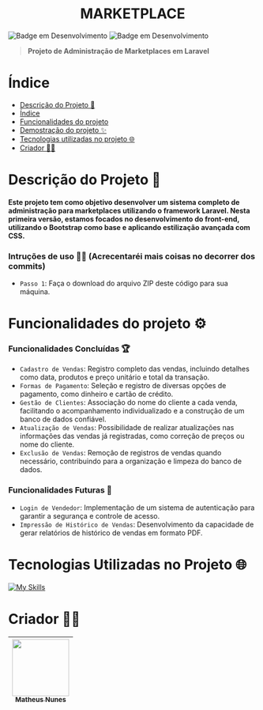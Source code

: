 <h1 align="center">
  MARKETPLACE
</h1>

![Badge em Desenvolvimento](http://img.shields.io/static/v1?label=VERSÃO&message=1.0.0&color=blue&style=for-the-badge)
![Badge em Desenvolvimento](http://img.shields.io/static/v1?label=DATA%20DA%20CRIAÇÃO&message=MAI/23&color=blue&style=for-the-badge)

> **Projeto de Administração de Marketplaces em Laravel**

# Índice 

* [Descrição do Projeto 🎯](#descrição-do-projeto-)
* [Índice](#índice)
* [Funcionalidades do projeto](#funcionalidades-do-projeto-)
* [Demostração do projeto ✨](#demostração-do-projeto-)
* [Tecnologias utilizadas no projeto 🌐](#tecnologias-utilizadas-no-projeto-)
* [Criador 🐱‍👤](#criador-)

# Descrição do Projeto 🎯
#### Este projeto tem como objetivo desenvolver um sistema completo de administração para marketplaces utilizando o framework Laravel. Nesta primeira versão, estamos focados no desenvolvimento do front-end, utilizando o Bootstrap como base e aplicando estilização avançada com CSS.

### Intruções de uso 🐱‍🚀 (Acrecentaréi mais coisas no decorrer dos commits)
- `Passo 1`: Faça o download do arquivo ZIP deste código para sua máquina.

# Funcionalidades do projeto ⚙

### Funcionalidades Concluídas 🏆
- `Cadastro de Vendas`: Registro completo das vendas, incluindo detalhes como data, produtos e preço unitário e total da transação.
- `Formas de Pagamento`: Seleção e registro de diversas opções de pagamento, como dinheiro e cartão de crédito.
- `Gestão de Clientes`: Associação do nome do cliente a cada venda, facilitando o acompanhamento individualizado e a construção de um banco de dados confiável.
- `Atualização de Vendas`: Possibilidade de realizar atualizações nas informações das vendas já registradas, como correção de preços ou nome do cliente.
- `Exclusão de Vendas`: Remoção de registros de vendas quando necessário, contribuindo para a organização e limpeza do banco de dados.

### Funcionalidades Futuras 📌
- `Login de Vendedor`: Implementação de um sistema de autenticação para garantir a segurança e controle de acesso.
- `Impressão de Histórico de Vendas`: Desenvolvimento da capacidade de gerar relatórios de histórico de vendas em formato PDF.

# Tecnologias Utilizadas no Projeto 🌐

[![My Skills](https://skills.thijs.gg/icons?i=laravel,php,html,bootstrap&theme=dark)](https://skills.thijs.gg)

# Criador 🐱‍👤

| [<img src="https://avatars.githubusercontent.com/u/83671782?v=4" width=115><br><sub>Matheus Nunes</sub>](https://github.com/0XxMxX0)
| :---: 